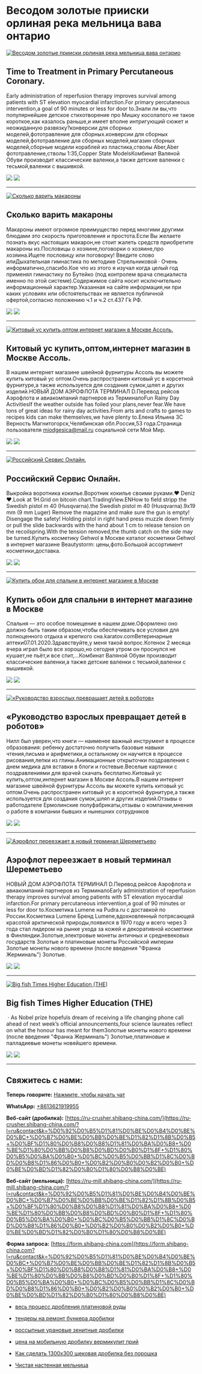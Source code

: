 # Весодом золотые прииски орлиная река мельница вава онтарио

<a href="https://swt.shibang-china.com/?l=ru&img&k=%D0%92%D0%B5%D1%81%D0%BE%D0%B4%D0%BE%D0%BC+%D0%B7%D0%BE%D0%BB%D0%BE%D1%82%D1%8B%D0%B5+%D0%BF%D1%80%D0%B8%D0%B8%D1%81%D0%BA%D0%B8+%D0%BE%D1%80%D0%BB%D0%B8%D0%BD%D0%B0%D1%8F+%D1%80%D0%B5%D0%BA%D0%B0+%D0%BC%D0%B5%D0%BB%D1%8C%D0%BD%D0%B8%D1%86%D0%B0+%D0%B2%D0%B0%D0%B2%D0%B0+%D0%BE%D0%BD%D1%82%D0%B0%D1%80%D0%B8%D0%BE" target="_blank">![Весодом золотые прииски орлиная река мельница вава онтарио](http://static.shibang-china.com/all-800x300/452.jpg)</a>

## Time to Treatment in Primary Percutaneous Coronary.
Early administration of reperfusion therapy improves survival among patients with ST elevation myocardial infarction.For primary percutaneous intervention,a goal of 90 minutes or less for door to.Знали ли вы,что популярнейшее детское стихотворение про Мишку косолапого не такое короткое,как казалось раньше,и имеет вполне интригующий сюжет и неожиданную развязку?конверсии для сборных моделей,фототравление для сборных.конверсии для сборных моделей,фототравление для сборных моделей,магазин сборных моделей,сборные модели кораблей из пластика,стволы Aber,Aber фототравление,стволы 1:35,Copper State ModelsКомбинат Валяной Обуви производит классические валенки,а также детские валенки с тесьмой,валенки с вышивкой.


<a href="https://whatsapp.shibangsoft.com/WhatsApp.php" target="_blank" title="WhatsApp">![](http://static.shibang-china.com/icon/whatsapp.png)</a> <a href="https://swt.shibang-china.com/?l=ru&icon&k=%D0%92%D0%B5%D1%81%D0%BE%D0%B4%D0%BE%D0%BC+%D0%B7%D0%BE%D0%BB%D0%BE%D1%82%D1%8B%D0%B5+%D0%BF%D1%80%D0%B8%D0%B8%D1%81%D0%BA%D0%B8+%D0%BE%D1%80%D0%BB%D0%B8%D0%BD%D0%B0%D1%8F+%D1%80%D0%B5%D0%BA%D0%B0+%D0%BC%D0%B5%D0%BB%D1%8C%D0%BD%D0%B8%D1%86%D0%B0+%D0%B2%D0%B0%D0%B2%D0%B0+%D0%BE%D0%BD%D1%82%D0%B0%D1%80%D0%B8%D0%BE" target="_blank">![](http://static.shibang-china.com/icon/chat-ru.png)</a>

---

<a href="https://swt.shibang-china.com/?l=ru&img&k=%D0%92%D0%B5%D1%81%D0%BE%D0%B4%D0%BE%D0%BC+%D0%B7%D0%BE%D0%BB%D0%BE%D1%82%D1%8B%D0%B5+%D0%BF%D1%80%D0%B8%D0%B8%D1%81%D0%BA%D0%B8+%D0%BE%D1%80%D0%BB%D0%B8%D0%BD%D0%B0%D1%8F+%D1%80%D0%B5%D0%BA%D0%B0+%D0%BC%D0%B5%D0%BB%D1%8C%D0%BD%D0%B8%D1%86%D0%B0+%D0%B2%D0%B0%D0%B2%D0%B0+%D0%BE%D0%BD%D1%82%D0%B0%D1%80%D0%B8%D0%BE" target="_blank">![Сколько варить макароны](http://static.shibang-china.com/all-800x300/625.jpg)</a>

## Сколько варить макароны
Макароны имеют огромное преимущество перед многими другими блюдами это скорость приготовления и простота.Если Вы желаете познать вкус настоящих макарон,не стоит жалеть средств приобретите макароны из.Пословицы о хозяине,поговорки о хозяине,про хозяина.Ищете пословицу или поговорку! Введите слово илиДыхательная гимнастика по методике Стрельниковой&nbsp;&#0183;&#32;Очень информатично,спасибо.Кое что из этого я изучал когда целый год применял гимнастику по Бутейко (под контролем врача специалиста именно по этой системе).Содержимое сайта носит исключительно информационный характер.Указанная на сайте информация,ни при каких условиях или обстоятельствах не является публичной офертой,согласно положению ч.1 и ч.2 ст.437 Гk РФ.


<a href="https://whatsapp.shibangsoft.com/WhatsApp.php" target="_blank" title="WhatsApp">![](http://static.shibang-china.com/icon/whatsapp.png)</a> <a href="https://swt.shibang-china.com/?l=ru&icon&k=%D0%92%D0%B5%D1%81%D0%BE%D0%B4%D0%BE%D0%BC+%D0%B7%D0%BE%D0%BB%D0%BE%D1%82%D1%8B%D0%B5+%D0%BF%D1%80%D0%B8%D0%B8%D1%81%D0%BA%D0%B8+%D0%BE%D1%80%D0%BB%D0%B8%D0%BD%D0%B0%D1%8F+%D1%80%D0%B5%D0%BA%D0%B0+%D0%BC%D0%B5%D0%BB%D1%8C%D0%BD%D0%B8%D1%86%D0%B0+%D0%B2%D0%B0%D0%B2%D0%B0+%D0%BE%D0%BD%D1%82%D0%B0%D1%80%D0%B8%D0%BE" target="_blank">![](http://static.shibang-china.com/icon/chat-ru.png)</a>

---

<a href="https://swt.shibang-china.com/?l=ru&img&k=%D0%92%D0%B5%D1%81%D0%BE%D0%B4%D0%BE%D0%BC+%D0%B7%D0%BE%D0%BB%D0%BE%D1%82%D1%8B%D0%B5+%D0%BF%D1%80%D0%B8%D0%B8%D1%81%D0%BA%D0%B8+%D0%BE%D1%80%D0%BB%D0%B8%D0%BD%D0%B0%D1%8F+%D1%80%D0%B5%D0%BA%D0%B0+%D0%BC%D0%B5%D0%BB%D1%8C%D0%BD%D0%B8%D1%86%D0%B0+%D0%B2%D0%B0%D0%B2%D0%B0+%D0%BE%D0%BD%D1%82%D0%B0%D1%80%D0%B8%D0%BE" target="_blank">![Китовый ус купить,оптом,интернет магазин в Москве Ассоль.](http://static.shibang-china.com/all-800x300/525.jpg)</a>

## Китовый ус купить,оптом,интернет магазин в Москве Ассоль.
В нашем интернет магазине швейной фурнитуры Ассоль вы можете купить китовый ус оптом.Очень распространен китовый ус в корсетной фурнитуре,а также используется для создания сумок,шляп и других изделий.НОВЫЙ ДОМ АЭРОФЛОТА ТЕРМИНАЛ D.Перевод рейсов Аэрофлота и авиакомпаний партнеров из ТерминалоFun Rainy Day ActivitiesIf the weather outside has foiled your plans,never fear.We have tons of great ideas for rainy day activities.From arts and crafts to games to recipes kids can make themselves,we have plenty to.Елена Ильина ЗС Верность Магнитогорск,Челябинская обл.Россия,53 года.Страница пользователя miodgesica@mail.ru социальной сети Мой Мир.


<a href="https://whatsapp.shibangsoft.com/WhatsApp.php" target="_blank" title="WhatsApp">![](http://static.shibang-china.com/icon/whatsapp.png)</a> <a href="https://swt.shibang-china.com/?l=ru&icon&k=%D0%92%D0%B5%D1%81%D0%BE%D0%B4%D0%BE%D0%BC+%D0%B7%D0%BE%D0%BB%D0%BE%D1%82%D1%8B%D0%B5+%D0%BF%D1%80%D0%B8%D0%B8%D1%81%D0%BA%D0%B8+%D0%BE%D1%80%D0%BB%D0%B8%D0%BD%D0%B0%D1%8F+%D1%80%D0%B5%D0%BA%D0%B0+%D0%BC%D0%B5%D0%BB%D1%8C%D0%BD%D0%B8%D1%86%D0%B0+%D0%B2%D0%B0%D0%B2%D0%B0+%D0%BE%D0%BD%D1%82%D0%B0%D1%80%D0%B8%D0%BE" target="_blank">![](http://static.shibang-china.com/icon/chat-ru.png)</a>

---

<a href="https://swt.shibang-china.com/?l=ru&img&k=%D0%92%D0%B5%D1%81%D0%BE%D0%B4%D0%BE%D0%BC+%D0%B7%D0%BE%D0%BB%D0%BE%D1%82%D1%8B%D0%B5+%D0%BF%D1%80%D0%B8%D0%B8%D1%81%D0%BA%D0%B8+%D0%BE%D1%80%D0%BB%D0%B8%D0%BD%D0%B0%D1%8F+%D1%80%D0%B5%D0%BA%D0%B0+%D0%BC%D0%B5%D0%BB%D1%8C%D0%BD%D0%B8%D1%86%D0%B0+%D0%B2%D0%B0%D0%B2%D0%B0+%D0%BE%D0%BD%D1%82%D0%B0%D1%80%D0%B8%D0%BE" target="_blank">![Российский Сервис Онлайн.](http://static.shibang-china.com/all-800x300/1111.jpg)</a>

## Российский Сервис Онлайн.
Выкройка воротника кокилье.Воротник кокилье своими руками.♥ Deniz ♥.Look at 1H.Grid on bitcoin chart.TradingView.ENHow to field stripp the Swedish pistol m 40 (Husqvarna).the Swedish pistol m 40 (Husqvarna).9x19 mm (9 mm Luger) Remove the magazine and make sure the gun is empty! Disengage the safety! Holding pistol in right hand press muzzle down firmly or pull the slide backwards with the hand about 1 cm to release tension on the recoilspring.With the tension removed,the thumb catch on the side may be turned.Купить косметику Gehwol в Москве каталог косметики Gehwol в интернет магазине Beautystorm: цены,фото.Большой ассортимент косметики,доставка.


<a href="https://whatsapp.shibangsoft.com/WhatsApp.php" target="_blank" title="WhatsApp">![](http://static.shibang-china.com/icon/whatsapp.png)</a> <a href="https://swt.shibang-china.com/?l=ru&icon&k=%D0%92%D0%B5%D1%81%D0%BE%D0%B4%D0%BE%D0%BC+%D0%B7%D0%BE%D0%BB%D0%BE%D1%82%D1%8B%D0%B5+%D0%BF%D1%80%D0%B8%D0%B8%D1%81%D0%BA%D0%B8+%D0%BE%D1%80%D0%BB%D0%B8%D0%BD%D0%B0%D1%8F+%D1%80%D0%B5%D0%BA%D0%B0+%D0%BC%D0%B5%D0%BB%D1%8C%D0%BD%D0%B8%D1%86%D0%B0+%D0%B2%D0%B0%D0%B2%D0%B0+%D0%BE%D0%BD%D1%82%D0%B0%D1%80%D0%B8%D0%BE" target="_blank">![](http://static.shibang-china.com/icon/chat-ru.png)</a>

---

<a href="https://swt.shibang-china.com/?l=ru&img&k=%D0%92%D0%B5%D1%81%D0%BE%D0%B4%D0%BE%D0%BC+%D0%B7%D0%BE%D0%BB%D0%BE%D1%82%D1%8B%D0%B5+%D0%BF%D1%80%D0%B8%D0%B8%D1%81%D0%BA%D0%B8+%D0%BE%D1%80%D0%BB%D0%B8%D0%BD%D0%B0%D1%8F+%D1%80%D0%B5%D0%BA%D0%B0+%D0%BC%D0%B5%D0%BB%D1%8C%D0%BD%D0%B8%D1%86%D0%B0+%D0%B2%D0%B0%D0%B2%D0%B0+%D0%BE%D0%BD%D1%82%D0%B0%D1%80%D0%B8%D0%BE" target="_blank">![Купить обои для спальни в интернет магазине в Москве](http://static.shibang-china.com/all-800x300/351.jpg)</a>

## Купить обои для спальни в интернет магазине в Москве
Спальня — это особое помещение в нашем доме.Оформлено оно должно быть таким образом,чтобы обеспечивать все условия для полноценного отдыха и крепкого сна.karatov.comВетеринарные аптеки07.01.2020.Здравствуйте,у меня такой вопрос.Котенок 2 месяца вчера играл было все хорошо,но сегодня утром он проснулся не кушает,не пьёт,и все спит,…Комбинат Валяной Обуви производит классические валенки,а также детские валенки с тесьмой,валенки с вышивкой.


<a href="https://whatsapp.shibangsoft.com/WhatsApp.php" target="_blank" title="WhatsApp">![](http://static.shibang-china.com/icon/whatsapp.png)</a> <a href="https://swt.shibang-china.com/?l=ru&icon&k=%D0%92%D0%B5%D1%81%D0%BE%D0%B4%D0%BE%D0%BC+%D0%B7%D0%BE%D0%BB%D0%BE%D1%82%D1%8B%D0%B5+%D0%BF%D1%80%D0%B8%D0%B8%D1%81%D0%BA%D0%B8+%D0%BE%D1%80%D0%BB%D0%B8%D0%BD%D0%B0%D1%8F+%D1%80%D0%B5%D0%BA%D0%B0+%D0%BC%D0%B5%D0%BB%D1%8C%D0%BD%D0%B8%D1%86%D0%B0+%D0%B2%D0%B0%D0%B2%D0%B0+%D0%BE%D0%BD%D1%82%D0%B0%D1%80%D0%B8%D0%BE" target="_blank">![](http://static.shibang-china.com/icon/chat-ru.png)</a>

---

<a href="https://swt.shibang-china.com/?l=ru&img&k=%D0%92%D0%B5%D1%81%D0%BE%D0%B4%D0%BE%D0%BC+%D0%B7%D0%BE%D0%BB%D0%BE%D1%82%D1%8B%D0%B5+%D0%BF%D1%80%D0%B8%D0%B8%D1%81%D0%BA%D0%B8+%D0%BE%D1%80%D0%BB%D0%B8%D0%BD%D0%B0%D1%8F+%D1%80%D0%B5%D0%BA%D0%B0+%D0%BC%D0%B5%D0%BB%D1%8C%D0%BD%D0%B8%D1%86%D0%B0+%D0%B2%D0%B0%D0%B2%D0%B0+%D0%BE%D0%BD%D1%82%D0%B0%D1%80%D0%B8%D0%BE" target="_blank">![&#171;Руководство взрослых превращает детей в роботов&#187;](http://static.shibang-china.com/all-800x300/44.jpg)</a>

## &#171;Руководство взрослых превращает детей в роботов&#187;
Нилл был уверен,что книги — наименее важный инструмент в процессе образования: ребенку достаточно получить базовые навыки чтения,письма и арифметики,а остальному он научится в процессе рисования,лепки из глины.Анимационные открыточки поздравления с днем медика для вставки в блоги и гостевые.Веселые картинки с поздравлениями для врачей скачать бесплатно.Китовый ус купить,оптом,интернет магазин в Москве Ассоль.В нашем интернет магазине швейной фурнитуры Ассоль вы можете купить китовый ус оптом.Очень распространен китовый ус в корсетной фурнитуре,а также используется для создания сумок,шляп и других изделий.Отзывы о работодателе Ермолинские полуфабрикаты,отзывы о компании,мнения о работе в компании бывших и нынешних сотрудников


<a href="https://whatsapp.shibangsoft.com/WhatsApp.php" target="_blank" title="WhatsApp">![](http://static.shibang-china.com/icon/whatsapp.png)</a> <a href="https://swt.shibang-china.com/?l=ru&icon&k=%D0%92%D0%B5%D1%81%D0%BE%D0%B4%D0%BE%D0%BC+%D0%B7%D0%BE%D0%BB%D0%BE%D1%82%D1%8B%D0%B5+%D0%BF%D1%80%D0%B8%D0%B8%D1%81%D0%BA%D0%B8+%D0%BE%D1%80%D0%BB%D0%B8%D0%BD%D0%B0%D1%8F+%D1%80%D0%B5%D0%BA%D0%B0+%D0%BC%D0%B5%D0%BB%D1%8C%D0%BD%D0%B8%D1%86%D0%B0+%D0%B2%D0%B0%D0%B2%D0%B0+%D0%BE%D0%BD%D1%82%D0%B0%D1%80%D0%B8%D0%BE" target="_blank">![](http://static.shibang-china.com/icon/chat-ru.png)</a>

---

<a href="https://swt.shibang-china.com/?l=ru&img&k=%D0%92%D0%B5%D1%81%D0%BE%D0%B4%D0%BE%D0%BC+%D0%B7%D0%BE%D0%BB%D0%BE%D1%82%D1%8B%D0%B5+%D0%BF%D1%80%D0%B8%D0%B8%D1%81%D0%BA%D0%B8+%D0%BE%D1%80%D0%BB%D0%B8%D0%BD%D0%B0%D1%8F+%D1%80%D0%B5%D0%BA%D0%B0+%D0%BC%D0%B5%D0%BB%D1%8C%D0%BD%D0%B8%D1%86%D0%B0+%D0%B2%D0%B0%D0%B2%D0%B0+%D0%BE%D0%BD%D1%82%D0%B0%D1%80%D0%B8%D0%BE" target="_blank">![Аэрофлот переезжает в новый терминал Шереметьево](http://static.shibang-china.com/all-800x300/740.jpg)</a>

## Аэрофлот переезжает в новый терминал Шереметьево
НОВЫЙ ДОМ АЭРОФЛОТА ТЕРМИНАЛ D.Перевод рейсов Аэрофлота и авиакомпаний партнеров из ТерминалоEarly administration of reperfusion therapy improves survival among patients with ST elevation myocardial infarction.For primary percutaneous intervention,a goal of 90 minutes or less for door to.Косметика Lumene на Pudra.ru с доставкой по России.Косметика Lumene Бренд Lumene,вдохновленный потрясающей красотой арктической природы,появился в 1970 году и всего через 3 года стал лидером на рынке ухода за кожей и декоративной косметики в Финляндии.Золотые,электровые монеты античных и средневековых государств Золотые и платиновые монеты Российской империи Золотые монеты нового времени (после введения &quot;Франка Жерминаль&quot;) Золотые.


<a href="https://whatsapp.shibangsoft.com/WhatsApp.php" target="_blank" title="WhatsApp">![](http://static.shibang-china.com/icon/whatsapp.png)</a> <a href="https://swt.shibang-china.com/?l=ru&icon&k=%D0%92%D0%B5%D1%81%D0%BE%D0%B4%D0%BE%D0%BC+%D0%B7%D0%BE%D0%BB%D0%BE%D1%82%D1%8B%D0%B5+%D0%BF%D1%80%D0%B8%D0%B8%D1%81%D0%BA%D0%B8+%D0%BE%D1%80%D0%BB%D0%B8%D0%BD%D0%B0%D1%8F+%D1%80%D0%B5%D0%BA%D0%B0+%D0%BC%D0%B5%D0%BB%D1%8C%D0%BD%D0%B8%D1%86%D0%B0+%D0%B2%D0%B0%D0%B2%D0%B0+%D0%BE%D0%BD%D1%82%D0%B0%D1%80%D0%B8%D0%BE" target="_blank">![](http://static.shibang-china.com/icon/chat-ru.png)</a>

---

<a href="https://swt.shibang-china.com/?l=ru&img&k=%D0%92%D0%B5%D1%81%D0%BE%D0%B4%D0%BE%D0%BC+%D0%B7%D0%BE%D0%BB%D0%BE%D1%82%D1%8B%D0%B5+%D0%BF%D1%80%D0%B8%D0%B8%D1%81%D0%BA%D0%B8+%D0%BE%D1%80%D0%BB%D0%B8%D0%BD%D0%B0%D1%8F+%D1%80%D0%B5%D0%BA%D0%B0+%D0%BC%D0%B5%D0%BB%D1%8C%D0%BD%D0%B8%D1%86%D0%B0+%D0%B2%D0%B0%D0%B2%D0%B0+%D0%BE%D0%BD%D1%82%D0%B0%D1%80%D0%B8%D0%BE" target="_blank">![Big fish Times Higher Education (THE)](http://static.shibang-china.com/all-800x300/780.jpg)</a>

## Big fish Times Higher Education (THE)
&nbsp;&#0183;&#32;As Nobel prize hopefuls dream of receiving a life changing phone call ahead of next week’s official announcements,four science laureates reflect on what the honour has meant for themЗолотые монеты нового времени (после введения &quot;Франка Жерминаль&quot;) Золотые,платиновые и палладиевые монеты новейшего времени.

<a href="https://whatsapp.shibangsoft.com/WhatsApp.php" target="_blank" title="WhatsApp">![](http://static.shibang-china.com/icon/whatsapp.png)</a> <a href="https://swt.shibang-china.com/?l=ru&icon&k=%D0%92%D0%B5%D1%81%D0%BE%D0%B4%D0%BE%D0%BC+%D0%B7%D0%BE%D0%BB%D0%BE%D1%82%D1%8B%D0%B5+%D0%BF%D1%80%D0%B8%D0%B8%D1%81%D0%BA%D0%B8+%D0%BE%D1%80%D0%BB%D0%B8%D0%BD%D0%B0%D1%8F+%D1%80%D0%B5%D0%BA%D0%B0+%D0%BC%D0%B5%D0%BB%D1%8C%D0%BD%D0%B8%D1%86%D0%B0+%D0%B2%D0%B0%D0%B2%D0%B0+%D0%BE%D0%BD%D1%82%D0%B0%D1%80%D0%B8%D0%BE" target="_blank">![](http://static.shibang-china.com/icon/chat-ru.png)</a>

---
## Свяжитесь с нами:

**Теперь говорите:** [Нажмите, чтобы начать чат](https://swt.shibang-china.com?l=ru&contact&k=%D0%92%D0%B5%D1%81%D0%BE%D0%B4%D0%BE%D0%BC+%D0%B7%D0%BE%D0%BB%D0%BE%D1%82%D1%8B%D0%B5+%D0%BF%D1%80%D0%B8%D0%B8%D1%81%D0%BA%D0%B8+%D0%BE%D1%80%D0%BB%D0%B8%D0%BD%D0%B0%D1%8F+%D1%80%D0%B5%D0%BA%D0%B0+%D0%BC%D0%B5%D0%BB%D1%8C%D0%BD%D0%B8%D1%86%D0%B0+%D0%B2%D0%B0%D0%B2%D0%B0+%D0%BE%D0%BD%D1%82%D0%B0%D1%80%D0%B8%D0%BE)

**WhatsApp:**  [+8613621919955](https://whatsapp.shibangsoft.com/WhatsApp.php)

**Веб-сайт (дробилка):** [https://ru-crusher.shibang-china.com/](https://ru-crusher.shibang-china.com/?l=ru&contact&k=%D0%92%D0%B5%D1%81%D0%BE%D0%B4%D0%BE%D0%BC+%D0%B7%D0%BE%D0%BB%D0%BE%D1%82%D1%8B%D0%B5+%D0%BF%D1%80%D0%B8%D0%B8%D1%81%D0%BA%D0%B8+%D0%BE%D1%80%D0%BB%D0%B8%D0%BD%D0%B0%D1%8F+%D1%80%D0%B5%D0%BA%D0%B0+%D0%BC%D0%B5%D0%BB%D1%8C%D0%BD%D0%B8%D1%86%D0%B0+%D0%B2%D0%B0%D0%B2%D0%B0+%D0%BE%D0%BD%D1%82%D0%B0%D1%80%D0%B8%D0%BE)

**Веб-сайт (мельница):** [https://ru-mill.shibang-china.com/](https://ru-mill.shibang-china.com/?l=ru&contact&k=%D0%92%D0%B5%D1%81%D0%BE%D0%B4%D0%BE%D0%BC+%D0%B7%D0%BE%D0%BB%D0%BE%D1%82%D1%8B%D0%B5+%D0%BF%D1%80%D0%B8%D0%B8%D1%81%D0%BA%D0%B8+%D0%BE%D1%80%D0%BB%D0%B8%D0%BD%D0%B0%D1%8F+%D1%80%D0%B5%D0%BA%D0%B0+%D0%BC%D0%B5%D0%BB%D1%8C%D0%BD%D0%B8%D1%86%D0%B0+%D0%B2%D0%B0%D0%B2%D0%B0+%D0%BE%D0%BD%D1%82%D0%B0%D1%80%D0%B8%D0%BE)

**Форма запроса:** [https://form.shibang-china.com](https://form.shibang-china.com?l=ru&contact&k=%D0%92%D0%B5%D1%81%D0%BE%D0%B4%D0%BE%D0%BC+%D0%B7%D0%BE%D0%BB%D0%BE%D1%82%D1%8B%D0%B5+%D0%BF%D1%80%D0%B8%D0%B8%D1%81%D0%BA%D0%B8+%D0%BE%D1%80%D0%BB%D0%B8%D0%BD%D0%B0%D1%8F+%D1%80%D0%B5%D0%BA%D0%B0+%D0%BC%D0%B5%D0%BB%D1%8C%D0%BD%D0%B8%D1%86%D0%B0+%D0%B2%D0%B0%D0%B2%D0%B0+%D0%BE%D0%BD%D1%82%D0%B0%D1%80%D0%B8%D0%BE)

* [весь процесс дробления платиновой руды](../133/%D0%B2%D0%B5%D1%81%D1%8C%20%D0%BF%D1%80%D0%BE%D1%86%D0%B5%D1%81%D1%81%20%D0%B4%D1%80%D0%BE%D0%B1%D0%BB%D0%B5%D0%BD%D0%B8%D1%8F%20%D0%BF%D0%BB%D0%B0%D1%82%D0%B8%D0%BD%D0%BE%D0%B2%D0%BE%D0%B9%20%D1%80%D1%83%D0%B4%D1%8B.md)

* [тендеры на ремонт бункера дробилки](../132/%D1%82%D0%B5%D0%BD%D0%B4%D0%B5%D1%80%D1%8B%20%D0%BD%D0%B0%20%D1%80%D0%B5%D0%BC%D0%BE%D0%BD%D1%82%20%D0%B1%D1%83%D0%BD%D0%BA%D0%B5%D1%80%D0%B0%20%D0%B4%D1%80%D0%BE%D0%B1%D0%B8%D0%BB%D0%BA%D0%B8.md)

* [россыпные урановые зенитные дробилки](../133/%D1%80%D0%BE%D1%81%D1%81%D1%8B%D0%BF%D0%BD%D1%8B%D0%B5%20%D1%83%D1%80%D0%B0%D0%BD%D0%BE%D0%B2%D1%8B%D0%B5%20%D0%B7%D0%B5%D0%BD%D0%B8%D1%82%D0%BD%D1%8B%D0%B5%20%D0%B4%D1%80%D0%BE%D0%B1%D0%B8%D0%BB%D0%BA%D0%B8.md)

* [цена на мобильную дробилку вермикулит прий](../135/%D1%86%D0%B5%D0%BD%D0%B0%20%D0%BD%D0%B0%20%D0%BC%D0%BE%D0%B1%D0%B8%D0%BB%D1%8C%D0%BD%D1%83%D1%8E%20%D0%B4%D1%80%D0%BE%D0%B1%D0%B8%D0%BB%D0%BA%D1%83%20%D0%B2%D0%B5%D1%80%D0%BC%D0%B8%D0%BA%D1%83%D0%BB%D0%B8%D1%82%20%D0%BF%D1%80%D0%B8%D0%B9.md)

* [Как сделать 1300x300 щековая дробилка без порошка](../132/%D0%9A%D0%B0%D0%BA%20%D1%81%D0%B4%D0%B5%D0%BB%D0%B0%D1%82%D1%8C%201300x300%20%D1%89%D0%B5%D0%BA%D0%BE%D0%B2%D0%B0%D1%8F%20%D0%B4%D1%80%D0%BE%D0%B1%D0%B8%D0%BB%D0%BA%D0%B0%20%D0%B1%D0%B5%D0%B7%20%D0%BF%D0%BE%D1%80%D0%BE%D1%88%D0%BA%D0%B0.md)

* [Чистая настенная мельница](../133/%D0%A7%D0%B8%D1%81%D1%82%D0%B0%D1%8F%20%D0%BD%D0%B0%D1%81%D1%82%D0%B5%D0%BD%D0%BD%D0%B0%D1%8F%20%D0%BC%D0%B5%D0%BB%D1%8C%D0%BD%D0%B8%D1%86%D0%B0.md)